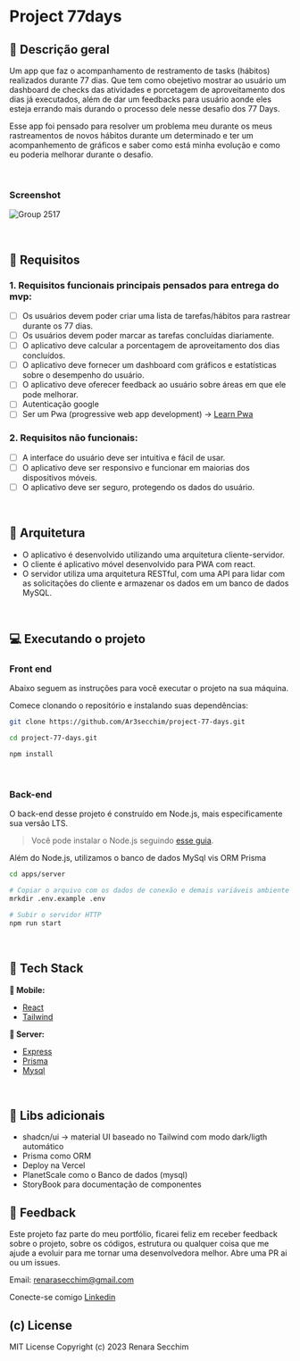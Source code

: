 # Project 77days

## 📃 Descrição geral

Um app que faz o acompanhamento de restramento de tasks (hábitos) realizados durante 77 dias. Que tem como obejetivo mostrar ao usuário um dashboard de checks das atividades e porcetagem de aproveitamento  dos dias já executados, além de dar um feedbacks para usuário aonde eles esteja errando mais durando o processo dele nesse desafio dos 77 Days.

Esse app foi pensado para resolver um problema meu durante os meus rastreamentos de novos hábitos durante um determinado e ter um acompanhemento de gráficos e saber como está minha evolução e como eu poderia melhorar durante o desafio.

&nbsp;
### Screenshot

![Group 2517](https://github.com/Ar3secchim/project-77-days/assets/82913620/d0979d6e-410a-4d4a-96cf-2f1f955910df)

&nbsp;

## 🚀 Requisitos

### 1. Requisitos funcionais principais pensados para entrega do mvp:
- [ ] Os usuários devem poder criar uma lista de tarefas/hábitos para rastrear durante os 77 dias.
- [ ] Os usuários devem poder marcar as tarefas concluídas diariamente.
- [ ] O aplicativo deve calcular a porcentagem de aproveitamento dos dias concluídos.
- [ ] O aplicativo deve fornecer um dashboard com gráficos e estatísticas sobre o desempenho do usuário.
- [ ] O aplicativo deve oferecer feedback ao usuário sobre áreas em que ele pode melhorar.
- [ ] Autenticação google
- [ ] Ser um Pwa (progressive web app development)  -> [Learn Pwa](https://web.dev/learn/pwa/)

### 2. Requisitos não funcionais:
  - [ ] A interface do usuário deve ser intuitiva e fácil de usar.
  - [ ] O aplicativo deve ser responsivo e funcionar em maiorias dos dispositivos móveis.
  - [ ] O aplicativo deve ser seguro, protegendo os dados do usuário.

&nbsp;

## 🔨 Arquitetura

- O aplicativo é desenvolvido utilizando uma arquitetura cliente-servidor.
- O cliente é aplicativo móvel desenvolvido para PWA com react.
- O servidor utiliza uma arquitetura RESTful, com uma API para lidar com as solicitações do cliente e armazenar os dados em um banco de dados MySQL.

&nbsp;

## 💻 Executando o projeto

### Front end
Abaixo seguem as instruções para você executar o projeto na sua máquina.

Comece clonando o repositório e instalando suas dependências:

```sh
git clone https://github.com/Ar3secchim/project-77-days.git

cd project-77-days.git

npm install
```

&nbsp;

### Back-end

O back-end desse projeto é construído em Node.js, mais especificamente sua versão LTS.

> Você pode instalar o Node.js seguindo [esse guia](https://efficient-sloth-d85.notion.site/Instalando-o-Node-js-d40fdabe8f0a491eb33b85da93d90a2f).

Além do Node.js, utilizamos o banco de dados MySql vis ORM Prisma

```sh
cd apps/server

# Copiar o arquivo com os dados de conexão e demais variáveis ambiente
mrkdir .env.example .env

# Subir o servidor HTTP
npm run start
```

&nbsp;

## 💜 Tech Stack 

**📱 Mobile:**

- [React](https://github.com/facebook/react/)
- [Tailwind](https://github.com/tailwindlabs/tailwindcss)

**🏧 Server:**

- [Express](https://github.com/expressjs/express)
- [Prisma](https://github.com/prisma/prisma)
- [Mysql](https://github.com/mysql) 

&nbsp;

## 🔮 Libs adicionais

- shadcn/ui -> material UI baseado no Tailwind com modo dark/ligth automático
- Prisma como ORM 
- Deploy na Vercel
- PlanetScale como o Banco de dados (mysql)
- StoryBook para documentação de componentes


## 💬 Feedback
Este projeto faz parte do meu portfólio, ficarei feliz em receber feedback sobre o projeto, sobre os códigos, estrutura ou qualquer coisa que me ajude a evoluir para me tornar uma desenvolvedora melhor. Abre uma PR ai ou um issues.

Email: renarasecchim@gmail.com

Conecte-se comigo [Linkedin](https://www.linkedin.com/in/renarasecchim/)


## (c) License

MIT License
Copyright (c) 2023 Renara Secchim
